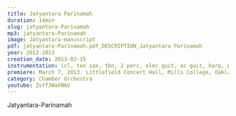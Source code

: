 ```yaml
---
title: Jatyantara Parinamah
duration: 14min
slug: jatyantara-Parinamah
mp3: jatyantara-Parinamah
image: Jatyantara-manuscript
pdf: jatyantara-Parinamah.pdf_DESCRIPTION_Jatyantara Parinamah
year: 2012-2013
creation_date: 2013-03-15
instrumentation: (cl, ten sax, tbn, 2 perc, elec guit, ac guit, harp, pno, 2 vl, 2 vc, electronics)
premiere: March 7, 2013. Littlefield Concert Hall, Mills College, Oakland, CA. Mills College Contemporary Chamber Ensemble, Christopher Luna-Mega, cond.
category: Chamber Orchestra
youtube: ZsYfJWaVNKU
---
```


Jatyantara-Parinamah
